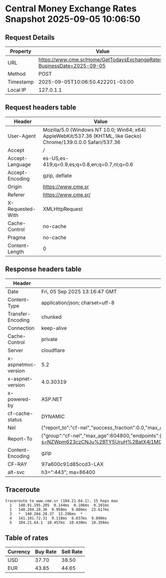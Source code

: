 # Central Money Exchange Rates Snapshot 2025-09-05 10:06:50
## Request Details

| Property | Value |
|----------|-------|
| URL | https://www.cme.sr/Home/GetTodaysExchangeRates/?BusinessDate=2025-09-05 |
| Method | POST |
| Timestamp | 2025-09-05T10:06:50.422201-03:00 |
| Local IP | 127.0.1.1 |
    
## Request headers table

| Header | Value |
|--------|-------|
| User-Agent | Mozilla/5.0 (Windows NT 10.0; Win64; x64) AppleWebKit/537.36 (KHTML, like Gecko) Chrome/139.0.0.0 Safari/537.36 |
| Accept | */* |
| Accept-Language | es-US,es-419;q=0.9,es;q=0.8,en;q=0.7,nl;q=0.6 |
| Accept-Encoding | gzip, deflate |
| Origin | https://www.cme.sr |
| Referer | https://www.cme.sr/ |
| X-Requested-With | XMLHttpRequest |
| Cache-Control | no-cache |
| Pragma | no-cache |
| Content-Length | 0 |

    
## Response headers table
| Header | Value |
|--------|-------|
| Date | Fri, 05 Sep 2025 13:16:47 GMT |
| Content-Type | application/json; charset=utf-8 |
| Transfer-Encoding | chunked |
| Connection | keep-alive |
| Cache-Control | private |
| Server | cloudflare |
| x-aspnetmvc-version | 5.2 |
| x-aspnet-version | 4.0.30319 |
| x-powered-by | ASP.NET |
| cf-cache-status | DYNAMIC |
| Nel | {"report_to":"cf-nel","success_fraction":0.0,"max_age":604800} |
| Report-To | {"group":"cf-nel","max_age":604800,"endpoints":[{"url":"https://a.nel.cloudflare.com/report/v4?s=NZWpm623czCNJu%2BTY5UruH%2BatX4j1MG%2Bej4SRaJcvy0cZ0Ame5I8VIxb%2FDDSGVC8%2FkUlFsjNLIUqH2rSJ%2BgGt1Z9kP5NeRZItDA%3D"}]} |
| Content-Encoding | gzip |
| CF-RAY | 97a600c91d85ccd3-LAX |
| alt-svc | h3=":443"; ma=86400 |

## Traceroute 

```
traceroute to www.cme.sr (104.21.64.1), 15 hops max
  1   140.91.195.205  0.144ms  0.106ms  0.101ms 
  2   140.204.28.36  9.958ms  9.886ms  23.617ms 
  3   *  140.204.28.37  12.296ms  * 
  4   141.101.72.31  9.118ms  8.837ms  9.890ms 
  5   104.21.64.1  10.457ms  10.430ms  10.356ms 

```


## Table of rates

| Currency | Buy Rate | Sell Rate |
|----------|----------|-----------|
| USD | 37.70 | 38.50 |
| EUR | 43.85 | 44.65 |
